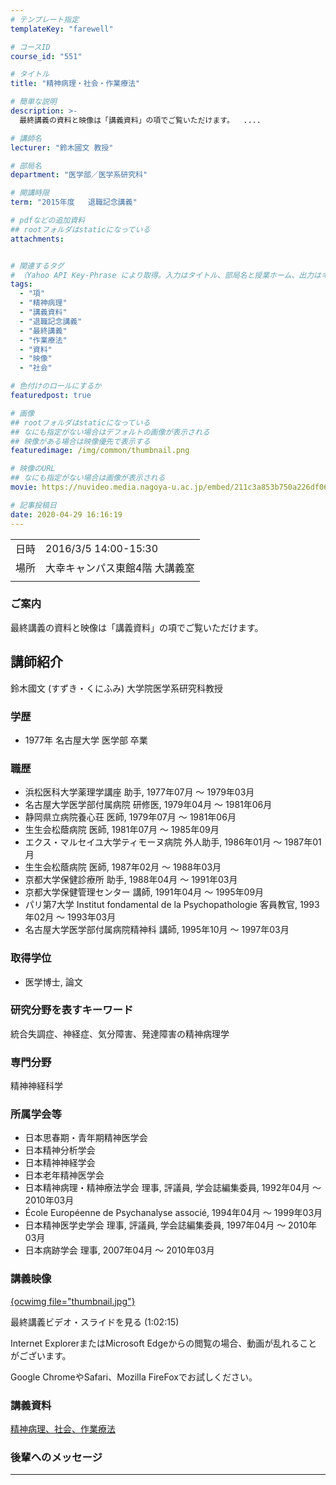 ```yaml
---
# テンプレート指定
templateKey: "farewell"

# コースID
course_id: "551"

# タイトル
title: "精神病理・社会・作業療法"

# 簡単な説明
description: >-
  最終講義の資料と映像は「講義資料」の項でご覧いただけます。  ....

# 講師名
lecturer: "鈴木國文 教授"

# 部局名
department: "医学部／医学系研究科"

# 開講時限
term: "2015年度	退職記念講義"

# pdfなどの追加資料
## rootフォルダはstaticになっている
attachments:


# 関連するタグ
# （Yahoo API Key-Phrase により取得。入力はタイトル、部局名と授業ホーム、出力はキーフレーズ（tags））
tags:
  - "項"
  - "精神病理"
  - "講義資料"
  - "退職記念講義"
  - "最終講義"
  - "作業療法"
  - "資料"
  - "映像"
  - "社会"

# 色付けのロールにするか
featuredpost: true

# 画像
## rootフォルダはstaticになっている
## なにも指定がない場合はデフォルトの画像が表示される
## 映像がある場合は映像優先で表示する
featuredimage: /img/common/thumbnail.png

# 映像のURL
## なにも指定がない場合は画像が表示される
movie: https://nuvideo.media.nagoya-u.ac.jp/embed/211c3a853b750a226df06467f5fadd3c8ad2bd4f

# 記事投稿日
date: 2020-04-29 16:16:19
---
```


|   |   |
|---|---|
| 日時 | 2016/3/5  14:00-15:30 |
| 場所 | 大幸キャンパス東館4階 大講義室 |
|   |   |


### ご案内
最終講義の資料と映像は「講義資料」の項でご覧いただけます。




## 講師紹介

鈴木國文 (すずき・くにふみ) 大学院医学系研究科教授

### 学歴

* 1977年 名古屋大学 医学部 卒業

### 職歴

* 浜松医科大学薬理学講座 助手, 1977年07月 ～ 1979年03月
* 名古屋大学医学部付属病院 研修医, 1979年04月 ～ 1981年06月
* 静岡県立病院養心荘 医師, 1979年07月 ～ 1981年06月
* 生生会松蔭病院 医師, 1981年07月 ～ 1985年09月
* エクス・マルセイユ大学ティモーヌ病院 外人助手, 1986年01月 ～ 1987年01月
* 生生会松蔭病院 医師, 1987年02月 ～ 1988年03月
* 京都大学保健診療所 助手, 1988年04月 ～ 1991年03月
* 京都大学保健管理センター 講師, 1991年04月 ～ 1995年09月
* パリ第7大学 Institut fondamental de la Psychopathologie 客員教官, 1993年02月 ～ 1993年03月
* 名古屋大学医学部付属病院精神科 講師, 1995年10月 ～ 1997年03月

### 取得学位

* 医学博士, 論文

### 研究分野を表すキーワード

統合失調症、神経症、気分障害、発達障害の精神病理学

### 専門分野

精神神経科学

### 所属学会等

* 日本思春期・青年期精神医学会
* 日本精神分析学会
* 日本精神神経学会
* 日本老年精神医学会
* 日本精神病理・精神療法学会 理事, 評議員, 学会誌編集委員, 1992年04月 ～ 2010年03月
* &Eacute;cole Europ&eacute;enne de Psychanalyse associ&eacute;, 1994年04月 ～ 1999年03月
* 日本精神医学史学会 理事, 評議員, 学会誌編集委員, 1997年04月 ～ 2010年03月
* 日本病跡学会 理事, 2007年04月 ～ 2010年03月


### 講義映像

[{ocwimg file="thumbnail.jpg"}](https://nuvideo.media.nagoya-u.ac.jp/embed/211c3a853b750a226df06467f5fadd3c8ad2bd4f)

最終講義ビデオ・スライドを見る (1:02:15)



Internet ExplorerまたはMicrosoft Edgeからの閲覧の場合、動画が乱れることがございます。

Google ChromeやSafari、Mozilla FireFoxでお試しください。


### 講義資料

[精神病理、社会、作業療法](https://ocw.nagoya-u.jp/files/551/kogisiryo.pdf) 

### 後輩へのメッセージ


<a target="blank" href="https://nuvideo.media.nagoya-u.ac.jp/embed/20584d568f1c178a4288e3b2653d7dbb08b940a5" width="640" height="360" frameborder="0" allowfullscreen></iframe>


-----